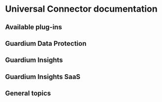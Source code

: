 # Universal Connector documentation

## Available plug-ins

## Guardium Data Protection

## Guardium Insights

## Guardium Insights SaaS

## General topics

